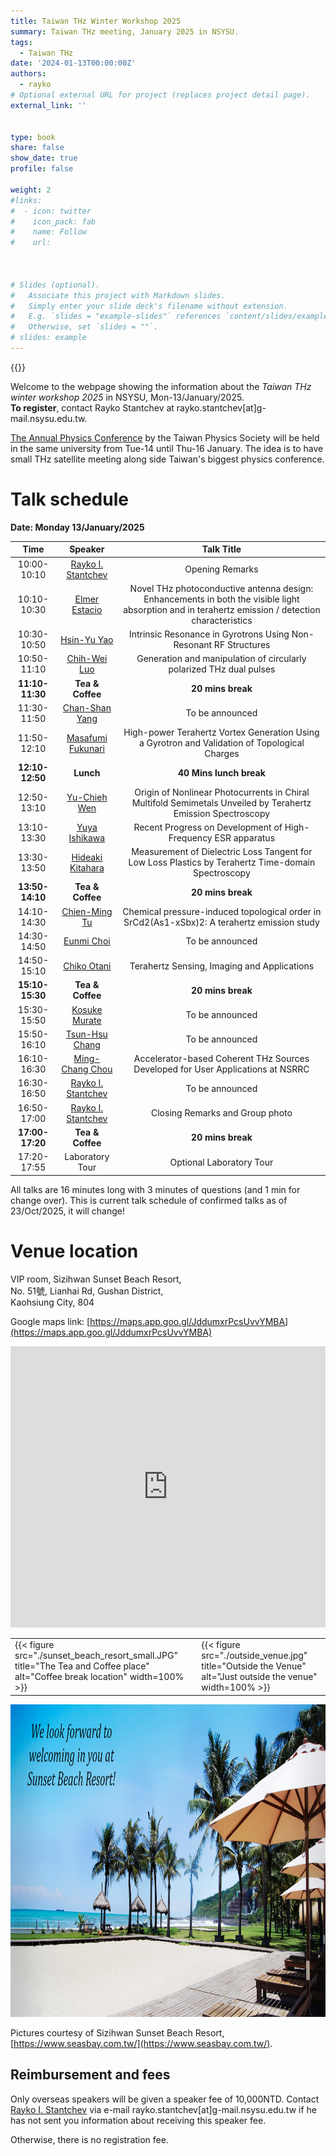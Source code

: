 ```yaml
---
title: Taiwan THz Winter Workshop 2025
summary: Taiwan THz meeting, January 2025 in NSYSU.
tags:
  - Taiwan THz
date: '2024-01-13T00:00:00Z'
authors:
  - rayko
# Optional external URL for project (replaces project detail page).
external_link: ''


type: book
share: false
show_date: true
profile: false

weight: 2
#links:
#  - icon: twitter
#    icon_pack: fab
#    name: Follow
#    url: 



# Slides (optional).
#   Associate this project with Markdown slides.
#   Simply enter your slide deck's filename without extension.
#   E.g. `slides = "example-slides"` references `content/slides/example-slides.md`.
#   Otherwise, set `slides = ""`.
# slides: example
---
```


{{<toc hide_on="xl">}}

Welcome to the webpage showing the information about the *Taiwan THz winter workshop 2025* in NSYSU, Mon-13/January/2025. 
<br>**To register**, contact Rayko Stantchev at rayko.stantchev[at]g-mail.nsysu.edu.tw.

[The Annual Physics Conference](https://tps2025.conf.tw/site/page.aspx?pid=901&sid=1600&lang=en) by the Taiwan Physics Society will be held in the same university from Tue-14 until Thu-16 January. The idea is to have small THz satellite meeting along side Taiwan's biggest physics conference. 


# Talk schedule
**Date: Monday 13/January/2025**


| Time  | Speaker  | Talk Title |
|:---------:|:---------:|:---------:|
| 10:00-10:10 | [Rayko I. Stantchev](/author/rayko-ivanov-stantchev) | Opening Remarks | 
| 10:10-10:30 | [ Elmer Estacio ](https://nip.upd.edu.ph/profiles/elmer-s-estacio/) | Novel THz photoconductive antenna design:  Enhancements in both the visible light absorption and in terahertz emission / detection characteristics | 
| 10:30-10:50 | [ Hsin-Yu Yao ](https://physics.ccu.edu.tw/p/404-1077-33740.php?Lang=zh-tw) | Intrinsic Resonance in Gyrotrons Using Non-Resonant RF Structures | 
| 10:50-11:10 | [ Chih-Wei Luo ](https://udllab.web.nycu.edu.tw/professor/) | Generation and manipulation of circularly polarized THz dual pulses | 
| **11:10-11:30** | **Tea & Coffee** | **20 mins break** | 
| 11:30-11:50 | [ Chan-Shan Yang ](https://sites.google.com/view/units-lab/Home?authuser=0) |  To be announced  | 
| 11:50-12:10 | [ Masafumi Fukunari ](https://r-info.ad.u-fukui.ac.jp/Profiles/30/0002988/profile.html?lang=en) | High-power Terahertz Vortex Generation Using a Gyrotron and Validation of Topological Charges | 
| **12:10-12:50** | **Lunch** | **40 Mins lunch break** | 
| 12:50-13:10 | [ Yu-Chieh Wen ](https://www.phys.sinica.edu.tw/~optical/index_e.php?p=groupLeader_e) | Origin of Nonlinear Photocurrents in Chiral Multifold Semimetals Unveiled by Terahertz Emission Spectroscopy | 
| 13:10-13:30 | [ Yuya Ishikawa ](https://r-info.ad.u-fukui.ac.jp/Profiles/30/0002976/profile.html?lang=en) | Recent Progress on Development of High-Frequency ESR apparatus | 
| 13:30-13:50 | [ Hideaki Kitahara ](https://r-info.ad.u-fukui.ac.jp/Profiles/30/0002981/profile.html?lang=en) | Measurement of Dielectric Loss Tangent for Low Loss Plastics by Terahertz Time-domain Spectroscopy | 
| **13:50-14:10** | **Tea & Coffee** | **20 mins break** | 
| 14:10-14:30 | [ Chien-Ming Tu ](https://ep.nycu.edu.tw/en/faculty_info/%E6%9D%9C%E5%BB%BA%E6%98%8E/) | Chemical pressure-induced topological order in SrCd2(As1-xSbx)2: A terahertz emission study | 
| 14:30-14:50 | [ Eunmi Choi ](https://emchoi.unist.ac.kr/?page_id=8) |  To be announced  | 
| 14:50-15:10 | [ Chiko Otani ](https://www.riken.jp/en/research/labs/rap/thz_sens_imag/index.html) | Terahertz Sensing, Imaging and Applications | 
| **15:10-15:30** | **Tea & Coffee** | **20 mins break** | 
| 15:30-15:50 | [Kosuke Murate](https://profs.provost.nagoya-u.ac.jp/html/100010133_en.html) |  To be announced  | 
| 15:50-16:10 | [Tsun-Hsu Chang](https://khub.nthu.edu.tw/researcherProfile?uuid=25774CEE-118E-4316-934A-8FC573E0BF44) |  To be announced | 
| 16:10-16:30 | [ Ming-Chang Chou](https://www.nsrrc.org.tw/Chinese/personal.aspx?ID=15250&Dept_UID=37&Type=D) | Accelerator-based Coherent THz Sources Developed for User Applications at NSRRC | 
| 16:30-16:50 | [Rayko I. Stantchev](/author/rayko-ivanov-stantchev) | To be announced | 
| 16:50-17:00 | [Rayko I. Stantchev](/author/rayko-ivanov-stantchev) | Closing Remarks and Group photo | 
| **17:00-17:20** | **Tea & Coffee** | **20 mins break** | 
| 17:20-17:55 | Laboratory Tour | Optional Laboratory Tour | 

 





All talks are 16 minutes long with 3 minutes of questions (and 1 min for change over).
This is current talk schedule of confirmed talks as of 23/Oct/2025, it will change!







# Venue location

VIP room, Sizihwan Sunset Beach Resort, <br>
No. 51號, Lianhai Rd, Gushan District, <br>
Kaohsiung City, 804 <br>

Google maps link: [https://maps.app.goo.gl/JddumxrPcsUvvYMBA](https://maps.app.goo.gl/JddumxrPcsUvvYMBA)

<iframe class="map" src="https://www.google.com/maps/embed?pb=!1m18!1m12!1m3!1d3682.7751381598337!2d120.26219631095239!3d22.624870630966807!2m3!1f0!2f0!3f0!3m2!1i1024!2i768!4f13.1!3m3!1m2!1s0x346e0408391921ab%3A0xa2079f8580985bf2!2sSunset%20Beach%20Resort!5e0!3m2!1sen!2stw!4v1714029123518!5m2!1sen!2stw" width="100%" height="450px" style="border:0;" loading="lazy" referrerpolicy="no-referrer-when-downgrade"></iframe>

<table class="table2">
<tr>
  <td>{{< figure src="./sunset_beach_resort_small.JPG" title="The Tea and Coffee place" alt="Coffee break location" width=100% >}} </td>
  <td>{{< figure src="./outside_venue.jpg" title="Outside the Venue" alt="Just outside the venue" width=100% >}} </td>
</tr>

</table>


<img src="./we_welcome_banner_text.jpg" width="100%" height="500" class="reveal">

Pictures courtesy of Sizihwan Sunset Beach Resort, [https://www.seasbay.com.tw/](https://www.seasbay.com.tw/).


## Reimbursement and fees

Only overseas speakers will be given a speaker fee of 10,000NTD. Contact [Rayko I. Stantchev](/author/rayko-ivanov-stantchev) via e-mail rayko.stantchev[at]g-mail.nsysu.edu.tw if he has not sent you information about receiving this speaker fee.


Otherwise, there is no registration fee.
